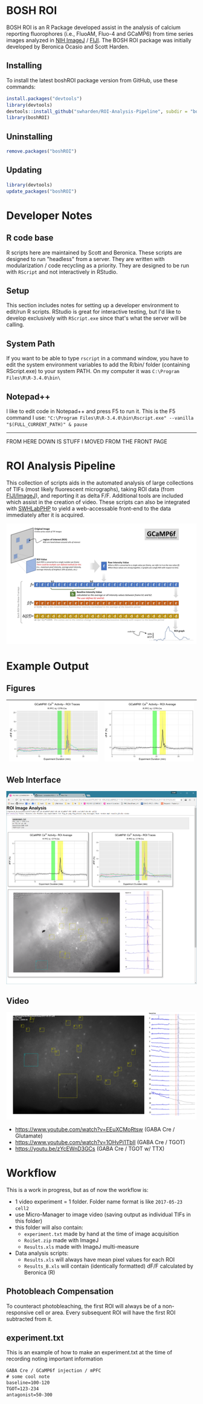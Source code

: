 # BOSH ROI
BOSH ROI is an R Package developed assist in the analysis of calcium reporting fluorophores (i.e., FluoAM, Fluo-4 and GCaMP6) from time series images analyzed in [NIH ImageJ](https://imagej.nih.gov/ij/index.html) / [FIJI](http://fiji.sc/). The BOSH ROI package was initially developed by Beronica Ocasio and Scott Harden.

## Installing
To install the latest boshROI package version from GitHub, use these commands:
```R
install.packages("devtools")
library(devtools)
devtools::install_github("swharden/ROI-Analysis-Pipeline", subdir = "boshROI" )
library(boshROI)
```

## Uninstalling
```R
remove.packages("boshROI")
```

## Updating
```R
library(devtools)
update_packages("boshROI")
```

# Developer Notes

## R code base
R scripts here are maintained by Scott and Beronica. These scripts are designed to run "headless" from a server. They are written with modularization / code recycling as a priority. They are designed to be run with `RScript` and not interactively in RStudio.

## Setup
This section includes notes for setting up a developer environment to edit/run R scripts. RStudio is great for interactive testing, but I'd like to develop exclusively with `RScript.exe` since that's what the server will be calling.

## System Path
If you want to be able to type `rscript` in a command window, you have to edit the system environment variables to add the R/bin/ folder (containing RScript.exe) to your system PATH. On my computer it was `C:\Program Files\R\R-3.4.0\bin\`

## Notepad++
I like to edit code in Notepad++ and press F5 to run it. This is the F5 command I use: `"C:\Program Files\R\R-3.4.0\bin\Rscript.exe" --vanilla "$(FULL_CURRENT_PATH)" & pause`



---

FROM HERE DOWN IS STUFF I MOVED FROM THE FRONT PAGE



# ROI Analysis Pipeline
This collection of scripts aids in the automated analysis of large collections of TIFs (most likely fluorescent micrographs), taking ROI data (from [FIJI/ImageJ](https://fiji.sc/)), and reporting it as delta F/F. Additional tools are included which assist in the creation of video. These scripts can also be integrated with [SWHLabPHP](https://github.com/swharden/SWHLabPHP) to yield a web-accessable front-end to the data immediately after it is acquired.

![](doc/theory.jpg)

# Example Output

## Figures
![](doc/graphs/fig_traces.png) | ![](doc/graphs/fig_av.png)
---|---

## Web Interface
![](doc/graphs/screenshot.png)

## Video
![](Python/video_frame_02400.png)
* https://www.youtube.com/watch?v=EEuXCMoRtsw (GABA Cre / Glutamate)
* https://www.youtube.com/watch?v=1OHvPi1TbII (GABA Cre / TGOT)
* https://youtu.be/zYcEWnD3GCs (GABA Cre / TGOT w/ TTX)

# Workflow
This is a work in progress, but as of now the workflow is:

* 1 video experiment = 1 folder. Folder name format is like `2017-05-23 cell2`
* use Micro-Manager to image video (saving output as individual TIFs in this folder)
* this folder will also contain:
  * `experiment.txt` made by hand at the time of image acquisition
  * `RoiSet.zip` made with ImageJ
  * `Results.xls` made with ImageJ multi-measure
* Data analysis scripts:
  * `Results.xls` will always have mean pixel values for each ROI
  * `Results_B.xls` will contain (identically formatted) dF/F calculated by Beronica (R)
  
## Photobleach Compensation
To counteract photobleaching, the first ROI will always be of a non-responsive cell or area. Every subsequent ROI will have the first ROI subtracted from it. 

## experiment.txt
This is an example of how to make an experiment.txt at the time of recording noting important information
```
GABA Cre / GCaMP6f injection / mPFC
# some cool note
baseline=100-120
TGOT=123-234
antagonist=50-300
```
